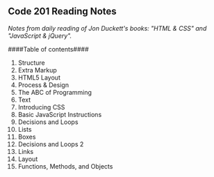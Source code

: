 ## Code 201 Reading Notes
*Notes from daily reading of Jon Duckett's books: "HTML & CSS" and "JavaScript & jQuery".*

####Table of contents####

1. Structure  
2. Extra Markup
3. HTML5 Layout
4. Process & Design
5. The ABC of Programming
6. Text
7. Introducing CSS
8. Basic JavaScript Instructions
9. Decisions and Loops
10. Lists
11. Boxes
12. Decisions and Loops 2
13. Links
14. Layout
15. Functions, Methods, and Objects
